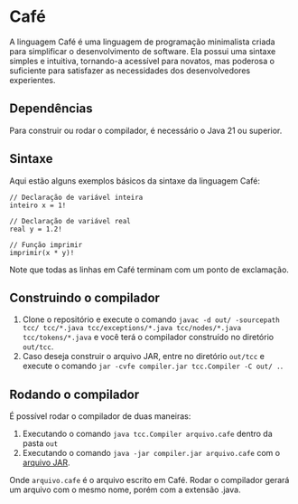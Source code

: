 # Café

A linguagem Café é uma linguagem de programação minimalista criada para simplificar o desenvolvimento de software. Ela possui uma sintaxe simples e intuitiva, tornando-a acessível para novatos, mas poderosa o suficiente para satisfazer as necessidades dos desenvolvedores experientes.

## Dependências
Para construir ou rodar o compilador, é necessário o Java 21 ou superior.

## Sintaxe

Aqui estão alguns exemplos básicos da sintaxe da linguagem Café:

```cafe
// Declaração de variável inteira
inteiro x = 1!

// Declaração de variável real
real y = 1.2!

// Função imprimir
imprimir(x * y)!
```

Note que todas as linhas em Café terminam com um ponto de exclamação.

## Construindo o compilador
1. Clone o repositório e execute o comando `javac -d out/ -sourcepath tcc/ tcc/*.java tcc/exceptions/*.java tcc/nodes/*.java tcc/tokens/*.java` e você terá o compilador construído no diretório `out/tcc`.
2. Caso deseja construir o arquivo JAR, entre no diretório `out/tcc` e execute o comando `jar -cvfe compiler.jar tcc.Compiler -C out/ .`.

## Rodando o compilador
É possível rodar o compilador de duas maneiras: 
1. Executando o comando `java tcc.Compiler arquivo.cafe` dentro da pasta `out`
2. Executando o comando `java -jar compiler.jar arquivo.cafe` com o <a href="https://github.com/salatine/cafe-compiler/releases">arquivo JAR</a>.

Onde `arquivo.cafe` é o arquivo escrito em Café. Rodar o compilador gerará um arquivo com o mesmo nome, porém com a extensão .java.
